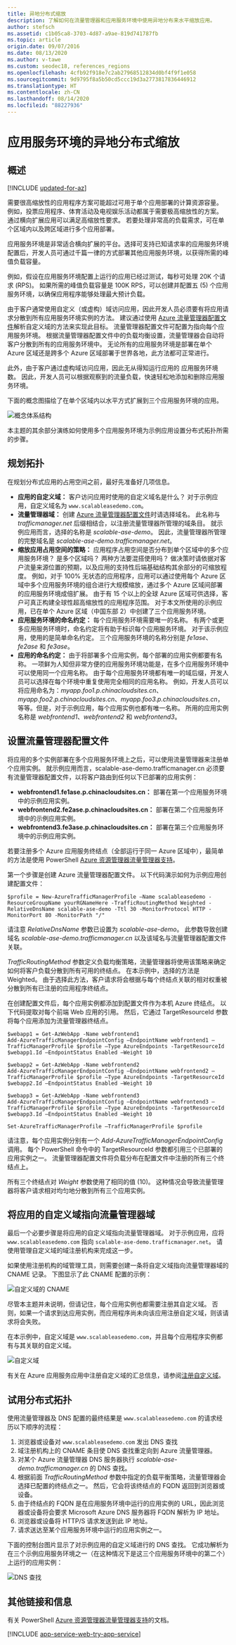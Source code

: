 ```yaml
---
title: 异地分布式缩放
description: 了解如何在流量管理器和应用服务环境中使用异地分布来水平缩放应用。
author: stefsch
ms.assetid: c1b05ca8-3703-4d87-a9ae-819d741787fb
ms.topic: article
origin.date: 09/07/2016
ms.date: 08/13/2020
ms.author: v-tawe
ms.custom: seodec18, references_regions
ms.openlocfilehash: 4cfb92f918e7c2ab27968512834d0bf4f9f1e058
ms.sourcegitcommit: 9d9795f8a5b50cd5ccc19d3a2773817836446912
ms.translationtype: HT
ms.contentlocale: zh-CN
ms.lasthandoff: 08/14/2020
ms.locfileid: "88227936"
---
```

# <a name="geo-distributed-scale-with-app-service-environments"></a>应用服务环境的异地分布式缩放
## <a name="overview"></a>概述

[!INCLUDE [updated-for-az](../../../includes/updated-for-az.md)]

需要很高缩放性的应用程序方案可能超过可用于单个应用部署的计算资源容量。  例如，投票应用程序、体育活动及电视娱乐活动都属于需要极高缩放性的方案。 通过横向扩展应用可以满足高缩放性要求。 若要处理非常高的负载需求，可在单个区域内以及跨区域进行多个应用部署。

应用服务环境是非常适合横向扩展的平台。选择可支持已知请求率的应用服务环境配置后，开发人员可通过千篇一律的方式部署其他应用服务环境，以获得所需的峰值负载容量。

例如，假设在应用服务环境配置上运行的应用已经过测试，每秒可处理 20K 个请求 (RPS)。  如果所需的峰值负载容量是 100K RPS，可以创建并配置五 (5) 个应用服务环境，以确保应用程序能够处理最大预计负载。

由于客户通常使用自定义（或虚构）域访问应用，因此开发人员必须要有将应用请求分散到所有应用服务环境实例的方法。  建议通过使用 [Azure 流量管理器配置文件][AzureTrafficManagerProfile]解析自定义域的方法来实现此目标。  流量管理器配置文件可配置为指向每个应用服务环境。  根据流量管理器配置文件中的负载均衡设置，流量管理器会自动将客户分散到所有的应用服务环境中。  无论所有的应用服务环境是部署在单个 Azure 区域还是跨多个 Azure 区域部署于世界各地，此方法都可正常进行。

此外，由于客户通过虚构域访问应用，因此无从得知运行应用的 应用服务环境数。  因此，开发人员可以根据观察到的流量负载，快速轻松地添加和删除应用服务环境。

下面的概念图描绘了在单个区域内以水平方式扩展到三个应用服务环境的应用。

![概念体系结构][ConceptualArchitecture] 

本主题的其余部分演练如何使用多个应用服务环境为示例应用设置分布式拓扑所需的步骤。

## <a name="planning-the-topology"></a>规划拓扑
在规划分布式应用的占用空间之前，最好先准备好几项信息。

* **应用的自定义域：** 客户访问应用时使用的自定义域名是什么？  对于示例应用，自定义域名为 `www.scalableasedemo.com`。
* **流量管理器域：** 创建 [Azure 流量管理器配置文件][AzureTrafficManagerProfile]时请选择域名。  此名称与 *trafficmanager.net* 后缀相结合，以注册流量管理器所管理的域条目。  就示例应用而言，选择的名称是 *scalable-ase-demo*。  因此，流量管理器所管理的完整域名是 *scalable-ase-demo.trafficmanager.net*。
* **缩放应用占用空间的策略：** 应用程序占用空间是否分布到单个区域中的多个应用服务环境？  是多个区域吗？  两种方法要混搭使用吗？  做决策时请依据对客户流量来源位置的预期，以及应用的支持性后端基础结构其余部分的可缩放程度。  例如，对于 100% 无状态的应用程序，应用可以通过使用每个 Azure 区域中多个应用服务环境的组合进行大规模缩放，通过多个 Azure 区域间部署的应用服务环境成倍扩展。  由于有 15 个以上的全球 Azure 区域可供选择，客户可真正构建全球性超高缩放性的应用程序范围。  对于本文所使用的示例应用，已在单个 Azure 区域（中国东部 2）中创建了三个应用服务环境。
* **应用服务环境的命名约定：** 每个应用服务环境需要唯一的名称。  有两个或更多应用服务环境时，命名约定将有助于标识每个应用服务环境。  对于该示例应用，使用的是简单命名约定。  三个应用服务环境的名称分别是 *fe1ase*、*fe2ase* 和 *fe3ase*。
* **应用的命名约定：** 由于将部署多个应用实例，每个部署的应用实例都要有名称。  一项鲜为人知但非常方便的应用服务环境功能是，在多个应用服务环境中可以使用同一个应用名称。  由于每个应用服务环境都有唯一的域后缀，开发人员可以选择在每个环境中重复使用完全相同的应用名称。  例如，开发人员可以将应用命名为：*myapp.foo1.p.chinacloudsites.cn*、*myapp.foo2.p.chinacloudsites.cn*、*myapp.foo3.p.chinacloudsites.cn*，等等。但是，对于示例应用，每个应用实例也都有唯一名称。  所用的应用实例名称是 *webfrontend1*、*webfrontend2* 和 *webfrontend3*。

## <a name="setting-up-the-traffic-manager-profile"></a>设置流量管理器配置文件
将应用的多个实例部署在多个应用服务环境上之后，可以使用流量管理器来注册单个应用实例。  就示例应用而言，scalable-ase-demo.trafficmanager.cn 必须要有流量管理器配置文件，以将客户路由到任何以下已部署的应用实例： 

* **webfrontend1.fe1ase.p.chinacloudsites.cn：** 部署在第一个应用服务环境中的示例应用实例。
* **webfrontend2.fe2ase.p.chinacloudsites.cn：** 部署在第二个应用服务环境中的示例应用实例。
* **webfrontend3.fe3ase.p.chinacloudsites.cn：** 部署在第三个应用服务环境中的示例应用实例。

若要注册多个 Azure 应用服务终结点（全部运行于同一 Azure 区域中），最简单的方法是使用 PowerShell [Azure 资源管理器流量管理器支持][ARMTrafficManager]。  

第一个步骤是创建 Azure 流量管理器配置文件。  以下代码演示如何为示例应用创建配置文件：

```azurepowershell
$profile = New-AzureTrafficManagerProfile –Name scalableasedemo -ResourceGroupName yourRGNameHere -TrafficRoutingMethod Weighted -RelativeDnsName scalable-ase-demo -Ttl 30 -MonitorProtocol HTTP -MonitorPort 80 -MonitorPath "/"
```

请注意 *RelativeDnsName* 参数已设置为 *scalable-ase-demo*。  此参数导致创建域名 *scalable-ase-demo.trafficmanager.cn* 以及该域名与流量管理器配置文件关联。

*TrafficRoutingMethod* 参数定义负载均衡策略，流量管理器将使用该策略来确定如何将客户负载分散到所有可用的终结点。  在本示例中，选择的方法是 Weighted。  由于选择此方法，客户请求将会根据与每个终结点关联的相对权重被分散到所有已注册的应用程序终结点。 

在创建配置文件后，每个应用实例都添加到配置文件作为本机 Azure 终结点。  以下代码提取对每个前端 Web 应用的引用。 然后，它通过 TargetResourceId 参数将每个应用添加为流量管理器终结点。

```azurepowershell
$webapp1 = Get-AzWebApp -Name webfrontend1
Add-AzureTrafficManagerEndpointConfig –EndpointName webfrontend1 –TrafficManagerProfile $profile –Type AzureEndpoints -TargetResourceId $webapp1.Id –EndpointStatus Enabled –Weight 10

$webapp2 = Get-AzWebApp -Name webfrontend2
Add-AzureTrafficManagerEndpointConfig –EndpointName webfrontend2 –TrafficManagerProfile $profile –Type AzureEndpoints -TargetResourceId $webapp2.Id –EndpointStatus Enabled –Weight 10

$webapp3 = Get-AzWebApp -Name webfrontend3
Add-AzureTrafficManagerEndpointConfig –EndpointName webfrontend3 –TrafficManagerProfile $profile –Type AzureEndpoints -TargetResourceId $webapp3.Id –EndpointStatus Enabled –Weight 10

Set-AzureTrafficManagerProfile –TrafficManagerProfile $profile
```

请注意，每个应用实例分别有一个 *Add-AzureTrafficManagerEndpointConfig* 调用。  每个 PowerShell 命令中的 TargetResourceId 参数都引用三个已部署的应用实例之一。  流量管理器配置文件将负载分布在配置文件中注册的所有三个终结点上。

所有三个终结点对 *Weight* 参数使用了相同的值 (10)。  这种情况会导致流量管理器将客户请求相对均匀地分散到所有三个应用实例。 

## <a name="pointing-the-apps-custom-domain-at-the-traffic-manager-domain"></a>将应用的自定义域指向流量管理器域
最后一个必要步骤是将应用的自定义域指向流量管理器域。  对于示例应用，应将 `www.scalableasedemo.com` 指向 `scalable-ase-demo.trafficmanager.net`。  请使用管理自定义域的域注册机构来完成这一步。  

如果使用注册机构的域管理工具，则需要创建一条将自定义域指向流量管理器域的 CNAME 记录。  下图显示了此 CNAME 配置的示例：

![自定义域的 CNAME][CNAMEforCustomDomain] 

尽管本主题并未说明，但请记住，每个应用实例也都需要注册其自定义域。  否则，如果一个请求到达应用实例，而应用程序尚未向该应用注册自定义域，则该请求将会失败。

在本示例中，自定义域是 `www.scalableasedemo.com`，并且每个应用程序实例都有与其关联的自定义域。

![自定义域][CustomDomain] 

有关在 Azure 应用服务应用中注册自定义域的汇总信息，请参阅[注册自定义域][RegisterCustomDomain]。

## <a name="trying-out-the-distributed-topology"></a>试用分布式拓扑
使用流量管理器及 DNS 配置的最终结果是 `www.scalableasedemo.com` 的请求经历以下顺序的流程：

1. 浏览器或设备对 `www.scalableasedemo.com` 发出 DNS 查找
2. 域注册机构上的 CNAME 条目使 DNS 查找重定向到 Azure 流量管理器。
3. 对某个 Azure 流量管理器 DNS 服务器执行 *scalable-ase-demo.trafficmanager.cn* 的 DNS 查找。
4. 根据前面 *TrafficRoutingMethod* 参数中指定的负载平衡策略，流量管理器会选择已配置的终结点之一。 然后，它会将该终结点的 FQDN 返回到浏览器或设备。
5. 由于终结点的 FQDN 是在应用服务环境中运行的应用实例的 URL，因此浏览器或设备将会要求 Microsoft Azure DNS 服务器将 FQDN 解析为 IP 地址。 
6. 浏览器或设备将 HTTP/S 请求发送到此 IP 地址。  
7. 请求送达至某个应用服务环境中运行的应用实例之一。

下面的控制台图片显示了对示例应用的自定义域进行的 DNS 查找。 它成功解析为在三个示例应用服务环境之一（在这种情况下是这三个应用服务环境中的第二个）上运行的应用实例：

![DNS 查找][DNSLookup] 

## <a name="additional-links-and-information"></a>其他链接和信息
有关 PowerShell [Azure 资源管理器流量管理器支持][ARMTrafficManager]的文档。  

[!INCLUDE [app-service-web-try-app-service](../../../includes/app-service-web-try-app-service.md)]

<!-- LINKS -->
[AzureTrafficManagerProfile]: ../../traffic-manager/traffic-manager-manage-profiles.md
[ARMTrafficManager]: ../../traffic-manager/traffic-manager-powershell-arm.md
[RegisterCustomDomain]: ../app-service-web-tutorial-custom-domain.md


<!-- IMAGES -->
[ConceptualArchitecture]: ./media/app-service-app-service-environment-geo-distributed-scale/ConceptualArchitecture-1.png
[CNAMEforCustomDomain]:  ./media/app-service-app-service-environment-geo-distributed-scale/CNAMECustomDomain-1.png
[DNSLookup]:  ./media/app-service-app-service-environment-geo-distributed-scale/DNSLookup-1.png
[CustomDomain]:  ./media/app-service-app-service-environment-geo-distributed-scale/CustomDomain-1.png 
